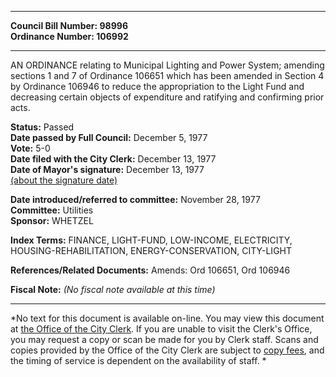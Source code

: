* * * * *  
  
**Council Bill Number: [](#h0)[](#h2)98996**   
**Ordinance Number: 106992**  
  
* * * * *  
  
AN ORDINANCE relating to Municipal Lighting and Power System; amending sections 1 and 7 of Ordinance 106651 which has been amended in Section 4 by Ordinance 106946 to reduce the appropriation to the Light Fund and decreasing certain objects of expenditure and ratifying and confirming prior acts.  
  
**Status:** Passed   
**Date passed by Full Council:** December 5, 1977   
**Vote:** 5-0   
**Date filed with the City Clerk:** December 13, 1977   
**Date of Mayor's signature:** December 13, 1977   
[(about the signature date)](/~public/approvaldate.htm)   
  
  
**Date introduced/referred to committee:** November 28, 1977   
**Committee:** Utilities   
**Sponsor:** WHETZEL   
  
**Index Terms:** FINANCE, LIGHT-FUND, LOW-INCOME, ELECTRICITY, HOUSING-REHABILITATION, ENERGY-CONSERVATION, CITY-LIGHT  
  
**References/Related Documents:** Amends: Ord 106651, Ord 106946  
  
**Fiscal Note:** *(No fiscal note available at this time)*  
  
* * * * *  
  
*No text for this document is available on-line. You may view this document at [the Office of the City Clerk](http://www.seattle.gov/leg/clerk/contactUs.htm). If you are unable to visit the Clerk's Office, you may request a copy or scan be made for you by Clerk staff. Scans and copies provided by the Office of the City Clerk are subject to [copy fees](http://clerk.seattle.gov/~public/clerkfees.htm), and the timing of service is dependent on the availability of staff. *  
  
  
